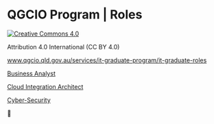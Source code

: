 # QGCIO Program | Roles

[![Creative Commons 4.0](https://i.creativecommons.org/l/by/4.0/88x31.png)][CC]

Attribution 4.0 International (CC BY 4.0)


www.qgcio.qld.gov.au/services/it-graduate-program/it-graduate-roles

[Business Analyst][1]

[Cloud Integration Architect][2]

[Cyber-Security][3]

🎉

[1]: ./www.qgcio.qld.gov.au/services/it-graduate-program/it-graduate-roles/business-analyst.html


[2]: www.qgcio.qld.gov.au/services/it-graduate-program/it-graduate-roles/cloud-integration-architect.html


[3]: www.qgcio.qld.gov.au/services/it-graduate-program/it-graduate-roles/cyber-security.html


[CC]: https://creativecommons.org/licenses/by/4.0/


